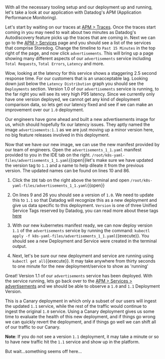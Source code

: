 With all the necessary tooling setup and our deployment up and running, let's take a look at our application with Datadog's APM (Application Performance Monitoring). 

Let's start by waiting on our traces at <a href="https://app.datadoghq.com/apm/traces"> APM > Traces</a>. Once the traces start coming in you may need to wait about two minutes as Datadog's Autodiscovery feature picks up the traces that are coming in. Next we can go to the <a href="https://app.datadoghq.com/apm/services"> APM > Services</a> page and you should see a list of the services that comprise Storedog. Change the timeline to `Past 15 Minutes` in the top right of the page, and now click `advertisements`. This will bring up a page showing many different aspects of our `advertisements` service including `Total Requests`, `Total Errors`, `Latency` and more. 

Wow, looking at the latency for this service shows a staggering 2.5 second response time. For our customers that is an unacceptable lag. Looking down just below the `Latency Distribution` graph you should see the `Deployments` section. Version 1.0 of our `advertisements` service is running, to the far right you will see its very high P95 latency. Since we currently only have one version deployed, we cannot get any kind of deployment comparison data, so lets get our latency fixed and see if we can make an improvement over our `1.0` deployment. 

Our engineers have gone ahead and built a new advertisements image for us, which should hopefully fix our latency issues. They aptly named the image `advertisements:1.1` as we are just moving up a minor version here, no big feature releases involved in this deployment.

Now that we have our new image, we can use the new manifest provided by our team of engineers. Open the `advertisements_1_1.yaml` manifest provided to you in the IDE tab on the right. `/root/k8s-yaml-files/advertisements_1_1.yaml`{{open}}let's make sure we have updated the version tag to `1.1` and a name to help dileate it from the previous version. The updated names can be found on lines 10 and 86.

1. Click the `IDE` tab on the right above the terminal and open `/root/k8s-yaml-files/advertisements_1_1.yaml`{{open}}

1. On lines 9 and 26 you should see a version of `1.0`. We need to update this to `1.1` so that Datadog will recognize this as a new deployment and give us data specific to this deployment. `Version` is one of three Unified Service Tags reserved by Datadog, you can read more about these tags <a href="https://docs.datadoghq.com/getting_started/tagging/unified_service_tagging/?tab=kubernetes">here</a>

1. With our new kubernetes manifest ready, we can now deploy version `1.1` of the `advertisements` service by running the command: `kubectl apply -f k8s-yaml-files/advertisements_1_1.yaml`{{execute}}. You should see a new Deployment and Service were created in the terminal output.

1. Next, let's be sure our new deployment and service are running using `kubectl get all`{{execute}}. It may take anywhere from thirty seconds to one minute for the new deployment/service to show as 'running'

Great! Version 1.1 of our `advertisements` service has been deployed. With the service running, lets go back over to the <a href=https://app.datadoghq.com/apm/service/advertisements>APM > Services > advertisements</a> and we should be able to observe a `1.0` and `1.1` Deployment Version.

This is a Canary deployment in which only a subset of our users will ingest the updated `1.1` service, while the rest of the traffic would continue to ingest the original `1.0` service. Using a Canary deployment gives us some time to evaluate the health of this new deployment, and if things go wrong we can quickly revert the deployment, and if things go well we can shift all of our traffic to our Canary.

**Note**: If you do not see a version `1.1` deployment, it may take a minute or so to have new traffic hit the `1.1` service and show up in the platform.

But wait...something seems off here...

